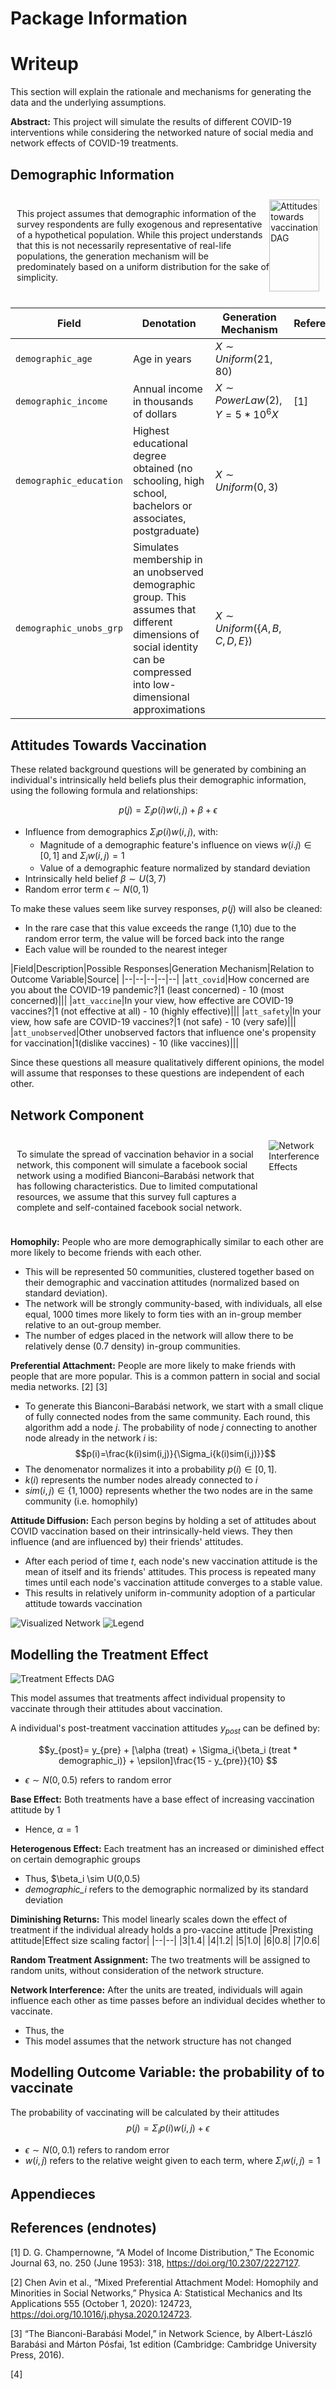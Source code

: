 <style>
.flex-row {
    display: flex;
    flex-direction: row;
    padding: 10px;
}
</style>
# Package Information

# Writeup 

This section will explain the rationale and mechanisms for generating the data and the underlying assumptions.

**Abstract:** This project will simulate the results of different COVID-19 interventions while considering the networked nature of social media and network effects of COVID-19 treatments.


## Demographic Information
<div class="flex-row">
    <div>
    <p>
        This project assumes that demographic information of the survey respondents are fully exogenous and representative of a hypothetical population. While this project understands that this is not necessarily representative of real-life populations, the generation mechanism will be predominately based on a uniform distribution for the sake of simplicity.
    </p>
    </div>
    <div width="40%">
        <img src="figures\dags\assumptions_DAG.drawio.png" alt="Attitudes towards vaccination DAG" width="100%">
    </div>

</div>

|Field|Denotation|Generation Mechanism|References|
|--|--|--|--|
|`demographic_age`|Age in years|$X \sim Uniform(21,80)$|
|`demographic_income`|Annual income in thousands of dollars|$X \sim PowerLaw(2), Y = 5 * 10^6X$|[1]|
|`demographic_education`|Highest educational degree obtained (no schooling, high school, bachelors or associates, postgraduate)|$X \sim Uniform (0,3)$|
|`demographic_unobs_grp`|Simulates membership in an unobserved demographic group. This assumes that different dimensions of social identity can be compressed into low-dimensional approximations|$X \sim Uniform(\{A, B, C, D, E\})$|


## Attitudes Towards Vaccination

These related background questions will be generated by combining an individual's intrinsically held beliefs plus their demographic information, using the following formula and relationships:

$$p(j) = \Sigma_i{p(i)w(i,j)} + \beta + \epsilon$$
- Influence from demographics $\Sigma_i{p(i)w(i,j)}$, with:
    - Magnitude of a demographic feature's influence on views $w(i.j) \in [0,1]$ and $\Sigma_i{w(i,j)}=1$
    - Value of a demographic feature normalized by standard deviation
- Intrinsically held belief $\beta \sim U(3,7)$
- Random error term $\epsilon \sim N(0,1)$

To make these values seem like survey responses, $p(j)$ will also be cleaned:
- In the rare case that this value exceeds the range (1,10) due to the random error term, the value will be forced back into the range
- Each value will be rounded to the nearest integer


|Field|Description|Possible Responses|Generation Mechanism|Relation to Outcome Variable|Source|
|--|--|--|--|--|
|`att_covid`|How concerned are you about the COVID-19 pandemic?|1 (least concerned) - 10 (most concerned)|||
|`att_vaccine`|In your view, how effective are COVID-19 vaccines?|1 (not effective at all) - 10 (highly effective)|||
|`att_safety`|In your view, how safe are COVID-19 vaccines?|1 (not safe) - 10 (very safe)|||
|`att_unobserved`|Other unobserved factors that influence one's propensity for vaccination|1(dislike vaccines) - 10 (like vaccines)|||

Since these questions all measure qualitatively different opinions, the model will assume that responses to these questions are independent of each other.

## Network Component
<div class="flex-row">
    <div>
    <p>
        To simulate the spread of vaccination behavior in a social network, this component will simulate a facebook social network using a modified Bianconi–Barabási network that has following characteristics. Due to limited computational resources, we assume that this survey full captures a complete and self-contained facebook social network.
    </p>
    </div>
    <div>
        <img src="figures\dags\network_DAG.drawio.png" alt="Network Interference Effects">
    </div>
</div>


**Homophily:** People who are more demographically similar to each other are more likely to become friends with each other.
- This will be represented 50 communities, clustered together based on their demographic and vaccination attitudes (normalized based on standard deviation).
- The network will be strongly community-based, with individuals, all else equal, 1000 times more likely to form ties with an in-group member relative to an out-group member.
- The number of edges placed in the network will allow there to be relatively dense (0.7 density) in-group communities.

**Preferential Attachment:** People are more likely to make friends with people that are more popular. This is a common pattern in social and social media networks. [2] [3]
- To generate this Bianconi–Barabási network, we start with a small clique of fully connected nodes from the same community. Each round, this algorithm add a node *j*. The probability of node *j* connecting to another node already in the network *i* is:
$$p(i)=\frac{k(i)sim(i,j)}{\Sigma_i{k(i)sim(i,j)}}$$
- The denomenator normalizes it into a probability $p(i) \in [0,1]$.
- $k(i)$ represents the number nodes already connected to *i*
- $sim(i,j) \in \{1,1000\}$ represents whether the two nodes are in the same community (i.e. homophily)

**Attitude Diffusion:** Each person begins by holding a set of attitudes about COVID vaccination based on their intrinsically-held views. They then influence (and are influenced by) their friends' attitudes.
- After each period of time *t*, each node's new vaccination attitude is the mean of itself and its friends' attitudes. This process is repeated many times until each node's vaccination attitude converges to a stable value.
- This results in relatively uniform in-community adoption of a particular attitude towards vaccination

<img src="figures/gephi/att_safety_communities.png" alt="Visualized Network">
<img src="figures/gephi/att_safety_legend.png" alt="Legend">


## Modelling the Treatment Effect
![Treatment Effects DAG](figures\dags\treatment_DAG.drawio.png)

This model assumes that treatments affect individual propensity to vaccinate through their attitudes about vaccination.

A individual's post-treatment vaccination attitudes $y_{post}$ can be defined by:

$$y_{post}= y_{pre} + [\alpha (treat) + \Sigma_i{\beta_i (treat * demographic_i)} + \epsilon]\frac{15 - y_{pre}}{10} $$
- $\epsilon \sim N(0,0.5)$ refers to random error 

**Base Effect:** Both treatments have a base effect of increasing vaccination attitude by 1
- Hence, $\alpha = 1$

**Heterogenous Effect:** Each treatment has an increased or diminished effect on certain demographic groups
- Thus, $\beta_i \sim U(0,0.5)
- *demographic_i* refers to the demographic normalized by its standard deviation

**Diminishing Returns:** This model linearly scales down the effect of treatment if the individual already holds a pro-vaccine attitude
|Prexisting attitude|Effect size scaling factor|
|--|--|
|3|1.4|
|4|1.2|
|5|1.0|
|6|0.8|
|7|0.6|

**Random Treatment Assignment:** The two treatments will be assigned to random units, without consideration of the network structure.

**Network Interference:** After the units are treated, individuals will again influence each other as time passes before an individual decides whether to vaccinate.
- Thus, the 
- This model assumes that the network structure has not changed

## Modelling Outcome Variable: the probability of to vaccinate
The probability of vaccinating will be calculated by their attitudes
$$p(j) = \Sigma_i{p(i)w(i,j)} + \epsilon$$
- $\epsilon \sim N(0,0.1)$ refers to random error 
- $w(i,j)$ refers to the relative weight given to each term, where $\Sigma_i{w(i,j)}=1$

## Appendieces

## References (endnotes)

[1] D. G. Champernowne, “A Model of Income Distribution,” The Economic Journal 63, no. 250 (June 1953): 318, https://doi.org/10.2307/2227127.

[2] Chen Avin et al., “Mixed Preferential Attachment Model: Homophily and Minorities in Social Networks,” Physica A: Statistical Mechanics and Its Applications 555 (October 1, 2020): 124723, https://doi.org/10.1016/j.physa.2020.124723.

[3] “The Bianconi-Barabási Model,” in Network Science, by Albert-László Barabási and Márton Pósfai, 1st edition (Cambridge: Cambridge University Press, 2016).

[4]